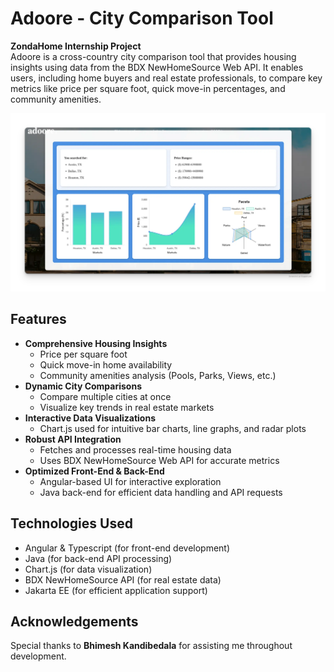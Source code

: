 # Adoore - City Comparison Tool

**ZondaHome Internship Project**  
Adoore is a cross-country city comparison tool that provides housing insights using data from the BDX NewHomeSource Web API. It enables users, including home buyers and real estate professionals, to compare key metrics like price per square foot, quick move-in percentages, and community amenities.

![Adoore Dashboard](image.png)

## Features

- **Comprehensive Housing Insights**
  - Price per square foot
  - Quick move-in home availability
  - Community amenities analysis (Pools, Parks, Views, etc.)
- **Dynamic City Comparisons**
  - Compare multiple cities at once
  - Visualize key trends in real estate markets
- **Interactive Data Visualizations**
  - Chart.js used for intuitive bar charts, line graphs, and radar plots
- **Robust API Integration**
  - Fetches and processes real-time housing data
  - Uses BDX NewHomeSource Web API for accurate metrics
- **Optimized Front-End & Back-End**
  - Angular-based UI for interactive exploration
  - Java back-end for efficient data handling and API requests

## Technologies Used

- Angular & Typescript (for front-end development)
- Java (for back-end API processing)
- Chart.js (for data visualization)
- BDX NewHomeSource API (for real estate data)
- Jakarta EE (for efficient application support)

## Acknowledgements
Special thanks to **Bhimesh Kandibedala** for assisting me throughout development.
